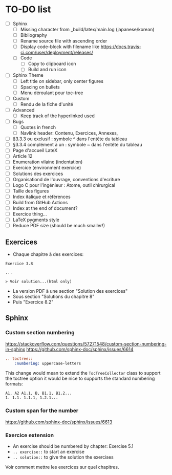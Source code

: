 # TO-DO list

- [ ] Sphinx
  - [ ] Missing character from _build/latex/main.log (japanese/korean)
  - [ ] Bibliography
  - [ ] Rename source file with ascending order
  - [ ] Display code-block with filename like https://docs.travis-ci.com/user/deployment/releases/
  - [ ] Code
      - [ ] Copy to clipboard icon
      - [ ] Build and run icon
- [ ] Sphinx Theme
  - [ ] Left title on sidebar, only center figures
  - [ ] Spacing on bullets
  - [ ] Menu déroulant pour toc-tree
- [ ] Custom
  - [ ] Rendu de la fiche d'unité
- [ ] Advanced
  - [ ] Keep track of the hyperlinked used
- [ ] Bugs
  - [ ] Quotes in french
  - [ ] Navlink header: Contenu, Exercices, Annexes,
- [ ] §3.3.3 ou exclusif : symbole ^ dans l'entête du tableau
- [ ] §3.3.4 complément à un : symbole ~ dans l'entête du tableau
- [ ] Page d'accueil LateX
- [ ] Article 12
- [ ] Enumeration vilaine (indentation)
- [ ] Exercice (environment exercice)
- [ ] Solutions des exercices
- [ ] Organisationd de l'ouvrage, conventions d'ecriture
- [ ] Logo C pour l'ingénieur : Atome, outil chirurgical
- [ ] Taille des figures
- [ ] Index italique et références
- [ ] Build from GitHub Actions
- [ ] Index at the end of document?
- [ ] Exercice thing...
- [ ] LaTeX pygments style
- [ ] Reduce PDF size (should be much smaller!)

## Exercices

- Chaque chapitre à des exercices:

```
Exercice 3.8

...

> Voir solution...(html only)
```

- La version PDF à une section "Solution des exercices"
- Sous section "Solutions du chapitre 8"
- Puis "Exercice 8.2"

## Sphinx

### Custom section numbering

https://stackoverflow.com/questions/57271548/custom-section-numbering-in-sphinx
https://github.com/sphinx-doc/sphinx/issues/6614

```rst
.. toctree::
    :numbering: uppercase-letters
```

This change would mean to extend the `TocTreeCollector` class to support the toctree option it would be nice to supports the standard numbering formats:

```text
A1, A2 A1.1, B, B1.1, B1.2...
1. 1.1. 1.1.1, 1.2.1...
```

### Custom span for the number

https://github.com/sphinx-doc/sphinx/issues/6613

### Exercice extension

- An exercise should be numbered by chapter: Exercise 5.1
- `.. exercise::` to start an exercise
- `.. solution::` to give the solution the exercises

Voir comment mettre les exercices sur quel chapitres.
